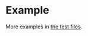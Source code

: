# Example

More examples in [the test files](https://github.com/aureooms/medidoc/tree/master/test/src).
